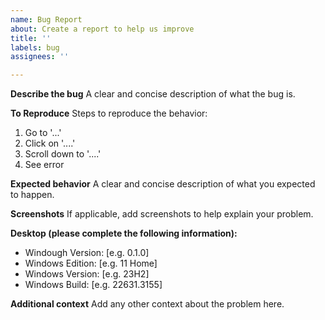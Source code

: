 ```yaml
---
name: Bug Report
about: Create a report to help us improve
title: ''
labels: bug
assignees: ''

---
```


**Describe the bug**
A clear and concise description of what the bug is.

**To Reproduce**
Steps to reproduce the behavior:
1. Go to '...'
2. Click on '....'
3. Scroll down to '....'
4. See error

**Expected behavior**
A clear and concise description of what you expected to happen.

**Screenshots**
If applicable, add screenshots to help explain your problem.

**Desktop (please complete the following information):**
 - Windough Version: [e.g. 0.1.0]
 - Windows Edition: [e.g. 11 Home]
 - Windows Version: [e.g. 23H2]
 - Windows Build: [e.g. 22631.3155]

**Additional context**
Add any other context about the problem here.
